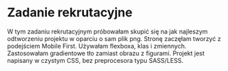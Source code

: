 # Zadanie rekrutacyjne 
W tym zadaniu rekrutacyjnym próbowałam skupić się na jak najleszym odtworzeniu projektu w oparciu o sam plik png.
Stronę zaczęłam tworzyć z podejściem Mobile First. Używałam flexboxa, klas i zmiennych.
Zastosowałam gradientowe tło zamiast obrazu z figurami. Projekt jest napisany w czystym CSS, bez preprocesora typu SASS/LESS.


